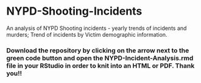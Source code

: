 # NYPD-Shooting-Incidents
An analysis of NYPD Shooting incidents - yearly trends of incidents and murders; Trend of incidents by Victim demographic information.
### Download the repository by clicking on the arrow next to the green code button and open the NYPD-Incident-Analysis.rmd file in your RStudio in order to knit into an HTML or PDF. Thank you!!
